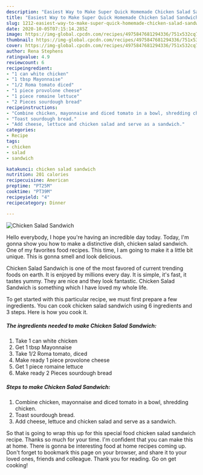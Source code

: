```yaml
---
description: "Easiest Way to Make Super Quick Homemade Chicken Salad Sandwich"
title: "Easiest Way to Make Super Quick Homemade Chicken Salad Sandwich"
slug: 1212-easiest-way-to-make-super-quick-homemade-chicken-salad-sandwich
date: 2020-10-05T07:15:14.285Z
image: https://img-global.cpcdn.com/recipes/4975847681294336/751x532cq70/chicken-salad-sandwich-recipe-main-photo.jpg
thumbnail: https://img-global.cpcdn.com/recipes/4975847681294336/751x532cq70/chicken-salad-sandwich-recipe-main-photo.jpg
cover: https://img-global.cpcdn.com/recipes/4975847681294336/751x532cq70/chicken-salad-sandwich-recipe-main-photo.jpg
author: Rena Stephens
ratingvalue: 4.9
reviewcount: 6
recipeingredient:
- "1 can white chicken"
- "1 tbsp Mayonnaise"
- "1/2 Roma tomato diced"
- "1 piece provolone cheese"
- "1 piece romaine lettuce"
- "2 Pieces sourdough bread"
recipeinstructions:
- "Combine chicken, mayonnaise and diced tomato in a bowl, shredding chicken."
- "Toast sourdough bread."
- "Add cheese, lettuce and chicken salad and serve as a sandwich."
categories:
- Recipe
tags:
- chicken
- salad
- sandwich

katakunci: chicken salad sandwich 
nutrition: 201 calories
recipecuisine: American
preptime: "PT25M"
cooktime: "PT39M"
recipeyield: "4"
recipecategory: Dinner

---
```



![Chicken Salad Sandwich](https://img-global.cpcdn.com/recipes/4975847681294336/751x532cq70/chicken-salad-sandwich-recipe-main-photo.jpg)

Hello everybody, I hope you're having an incredible day today. Today, I'm gonna show you how to make a distinctive dish, chicken salad sandwich. One of my favorites food recipes. This time, I am going to make it a little bit unique. This is gonna smell and look delicious.

Chicken Salad Sandwich is one of the most favored of current trending foods on earth. It is enjoyed by millions every day. It is simple, it's fast, it tastes yummy. They are nice and they look fantastic. Chicken Salad Sandwich is something which I have loved my whole life.




To get started with this particular recipe, we must first prepare a few ingredients. You can cook chicken salad sandwich using 6 ingredients and 3 steps. Here is how you cook it.

<!--inarticleads1-->

##### The ingredients needed to make Chicken Salad Sandwich:

1. Take 1 can white chicken
1. Get 1 tbsp Mayonnaise
1. Take 1/2 Roma tomato, diced
1. Make ready 1 piece provolone cheese
1. Get 1 piece romaine lettuce
1. Make ready 2 Pieces sourdough bread




<!--inarticleads2-->

##### Steps to make Chicken Salad Sandwich:

1. Combine chicken, mayonnaise and diced tomato in a bowl, shredding chicken.
1. Toast sourdough bread.
1. Add cheese, lettuce and chicken salad and serve as a sandwich.




So that is going to wrap this up for this special food chicken salad sandwich recipe. Thanks so much for your time. I'm confident that you can make this at home. There is gonna be interesting food at home recipes coming up. Don't forget to bookmark this page on your browser, and share it to your loved ones, friends and colleague. Thank you for reading. Go on get cooking!
